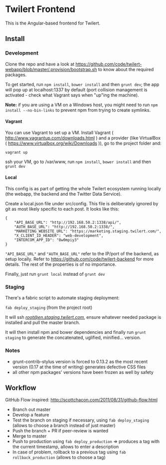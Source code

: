# Twilert Frontend

This is the Angular-based frontend for Twilert.

## Install

### Development

Clone the repo and have a look at https://github.com/code/twilert-webapp/blob/master/.provision/bootstrap.sh to know about the required packages.

To get started, run `npm install`, `bower install` and then `grunt dev`; the app will pop up at localhost:1337 by default (port collision management is activated - check what Vagrant says when "up"ing the machine).

**Note:** if you are using a VM on a Windows host, you might need to run `npm install --no-bin-links` to prevent npm from trying to create symlinks.

#### Vagrant

You can use Vagrant to set up a VM. Install Vagrant ( http://www.vagrantup.com/downloads.html ) and a provider (like VirtualBox ( https://www.virtualbox.org/wiki/Downloads )), go to the project folder and:

`vagrant up`

ssh your VM, go to /var/www, run `npm install`, `bower install` and then `grunt dev`

#### Local

This config is as part of getting the whole Twilert ecosystem running locally (the webapp, the backend and the Twitter Data Service).

Create a local.json file under src/config. This file is deliberately ignored by git as most likely specific to each post. It looks like this:

    {
        "API_BASE_URL": "http://192.168.50.2:1338/api/",
        "AUTH_BASE_URL": "http://192.168.50.2:1338/",
        "MARKETING_WEBSITE_URL": "https://marketing.staging.twilert.com/",
        "X_CLIENT_ID_HEADER": "web-development",
        "INTERCOM_APP_ID": "8w0mpiy3"
    }

`"API_BASE_URL"` and `"AUTH_BASE_URL"` refer to the IP/port of the backend, as setup locally. Refer to https://github.com/code/twilert-backend for more details.
The rest of the properties is of no importance.

Finally, just run `grunt local` instead of `grunt dev`

### Staging

There's a fabric script to automate staging deployment:

`fab deploy_staging` (from the project root)

It will ssh *root@en.staging.twilert.com*, ensure whatever needed package is installed and pull the master branch.

It will then install npm and bower dependencies and finally run `grunt staging` to generate the concatenated, uglified, minified... version.

### Notes

- grunt-contrib-stylus version is forced to 0.13.2 as the most recent version (0.17 at the time of writing) generates defective CSS files
- all other npm packages' versions have been frozen as well by safety

## Workflow

GitHub Flow inspired: http://scottchacon.com/2011/08/31/github-flow.html

- Branch out master
- Develop a feature
- Test the branch on staging if necessary, using `fab deploy_staging` (allows to choose a branch instead of just master)
- Push the branch + PR if peer-review is wanted
- Merge to master
- Push to production using `fab deploy_production` => produces a tag with the current timestamp, allows to enter a description
- In case of problem, rollback to a previous tag using `fab rollback_production` (allows to choose a tag)